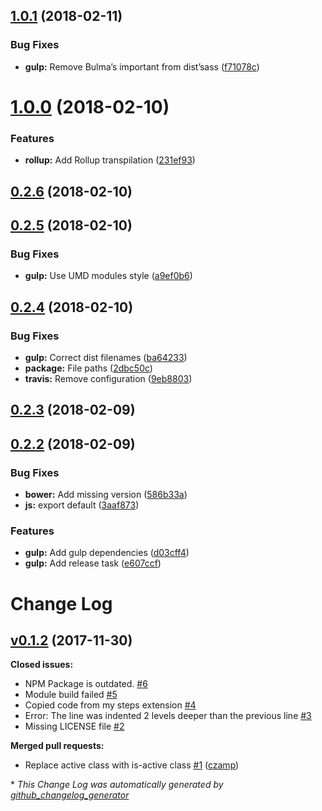 <a name="1.0.1"></a>
## [1.0.1](https://github.com/Wikiki/bulma-steps/compare/1.0.0...1.0.1) (2018-02-11)


### Bug Fixes

* **gulp:** Remove Bulma’s important from dist’sass ([f71078c](https://github.com/Wikiki/bulma-steps/commit/f71078c))



<a name="1.0.0"></a>
# [1.0.0](https://github.com/Wikiki/bulma-steps/compare/0.2.6...1.0.0) (2018-02-10)


### Features

* **rollup:** Add Rollup transpilation ([231ef93](https://github.com/Wikiki/bulma-steps/commit/231ef93))



<a name="0.2.6"></a>
## [0.2.6](https://github.com/Wikiki/bulma-steps/compare/0.2.5...0.2.6) (2018-02-10)



<a name="0.2.5"></a>
## [0.2.5](https://github.com/Wikiki/bulma-steps/compare/0.2.4...0.2.5) (2018-02-10)


### Bug Fixes

* **gulp:** Use UMD modules style ([a9ef0b6](https://github.com/Wikiki/bulma-steps/commit/a9ef0b6))



<a name="0.2.4"></a>
## [0.2.4](https://github.com/Wikiki/bulma-steps/compare/0.2.3...0.2.4) (2018-02-10)


### Bug Fixes

* **gulp:** Correct dist filenames ([ba64233](https://github.com/Wikiki/bulma-steps/commit/ba64233))
* **package:** File paths ([2dbc50c](https://github.com/Wikiki/bulma-steps/commit/2dbc50c))
* **travis:** Remove configuration ([9eb8803](https://github.com/Wikiki/bulma-steps/commit/9eb8803))



<a name="0.2.3"></a>
## [0.2.3](https://github.com/Wikiki/bulma-steps/compare/0.2.2...0.2.3) (2018-02-09)



<a name="0.2.2"></a>
## [0.2.2](https://github.com/Wikiki/bulma-steps/compare/v0.1.2...v0.2.2) (2018-02-09)


### Bug Fixes

* **bower:** Add missing version ([586b33a](https://github.com/Wikiki/bulma-steps/commit/586b33a))
* **js:** export default ([3aaf873](https://github.com/Wikiki/bulma-steps/commit/3aaf873))


### Features

* **gulp:** Add gulp dependencies ([d03cff4](https://github.com/Wikiki/bulma-steps/commit/d03cff4))
* **gulp:** Add release task ([e607ccf](https://github.com/Wikiki/bulma-steps/commit/e607ccf))



# Change Log

## [v0.1.2](https://github.com/wikiki/bulma-steps/tree/v0.1.2) (2017-11-30)
**Closed issues:**

- NPM Package is outdated. [\#6](https://github.com/Wikiki/bulma-steps/issues/6)
- Module build failed [\#5](https://github.com/Wikiki/bulma-steps/issues/5)
- Copied code from my steps extension [\#4](https://github.com/Wikiki/bulma-steps/issues/4)
- Error: The line was indented 2 levels deeper than the previous line [\#3](https://github.com/Wikiki/bulma-steps/issues/3)
- Missing LICENSE file [\#2](https://github.com/Wikiki/bulma-steps/issues/2)

**Merged pull requests:**

- Replace active class with is-active class [\#1](https://github.com/Wikiki/bulma-steps/pull/1) ([czamp](https://github.com/czamp))



\* *This Change Log was automatically generated by [github_changelog_generator](https://github.com/skywinder/Github-Changelog-Generator)*